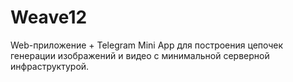 # Weave12
Web-приложение + Telegram Mini App для построения цепочек генерации изображений и видео с минимальной серверной инфраструктурой.
